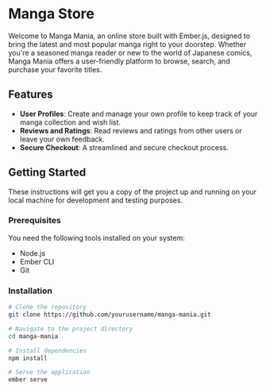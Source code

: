 # Manga Store

Welcome to Manga Mania, an online store built with Ember.js, designed to bring the latest and most popular manga right to your doorstep. Whether you're a seasoned manga reader or new to the world of Japanese comics, Manga Mania offers a user-friendly platform to browse, search, and purchase your favorite titles.

## Features

- **User Profiles**: Create and manage your own profile to keep track of your manga collection and wish list.
- **Reviews and Ratings**: Read reviews and ratings from other users or leave your own feedback.
- **Secure Checkout**: A streamlined and secure checkout process.

## Getting Started

These instructions will get you a copy of the project up and running on your local machine for development and testing purposes.

### Prerequisites

You need the following tools installed on your system:
- Node.js
- Ember CLI
- Git

### Installation

```bash
# Clone the repository
git clone https://github.com/yourusername/manga-mania.git

# Navigate to the project directory
cd manga-mania

# Install dependencies
npm install

# Serve the application
ember serve
